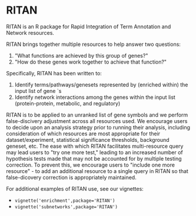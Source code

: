 # RITAN
RITAN is an R package for Rapid Integration of Term Annotation and Network resources.

RITAN brings together multiple resources to help answer two questions:

1. "What functions are achieved by this group of genes?"
2. "How do these genes work together to achieve that function?"

Specifically, RITAN has been written to:

1. Identify terms/pathways/genesets represented by (enriched within) the input list of gene `s
2. Identify network interactions among the genes within the input list (protein-protein, metabolic, and regulatory)

RITAN is to be applied to an unranked list of gene symbols and we perform false-discivery adjustment across all resources used. We encourage users to decide upon an analysis strategy prior to running their analysis, including consideration of which resources are most appropriate for their dataset/experiment, statistical significance thresholds, background geneset, etc. The ease with which RITAN facilitates multi-resource query may lead users to "try one more test," leading to an increased number of hypothesis tests made that may not be accounted for by multiple testing correction. To prevent this, we encourage users to "include one more resource" - to add an additional resource to a single query in RITAN so that false-dicovery correction is appropriately maintained.

For additional examples of RITAN use, see our vignettes:

* `vignette('enrichment',package='RITAN')`
* `vignette('subnetworks',package='RITAN')`

